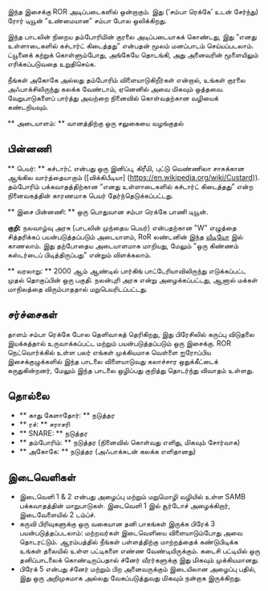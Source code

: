 இந்த இசைக்கு ROR அடிப்படைகளில் ஒன்றாகும். இது (‘சம்பா ரெக்கே’ உடன் சேர்ந்து)
ரோர் டியூன் “உண்மையான” சம்பா போல ஒலிக்கிறது.

இந்த பாடலின் நிறைய தம்போரிமின் குரலை அடிப்படையாகக் கொண்டது, இது “எனது
உள்ளாடைகளில் கச்டார்ட் கிடைத்தது” என்பதன் மூலம் மனப்பாடம் செய்யப்படலாம்.
ட்யூனைக் கற்றுக் கொள்ளும்போது, அங்கேயே தொடங்கி, அது அனைவரின் மூளையிலும்
எரிக்கப்படுவதை உறுதிசெய்க.

நீங்கள் அகோகே அல்லது தம்போரிம் விளையாடுகிறீர்கள் என்றால், உங்கள் குரலை
அஃபாக்சிலிருந்து கலக்க வேண்டாம், ஏனெனில் அவை மிகவும் ஒத்தவை. வேறுபாடுகளைப்
பார்த்து அவற்றை நினைவில் கொள்வதற்கான வழியைக் கண்டறியவும்.

** அடையாளம்: ** வானத்திற்கு ஒரு சலுகையை வழங்குதல்

## பின்னணி

** பெயர்: ** கச்டார்ட் என்பது ஒரு இனிப்பு, கிரீமி, புட்டு வெண்ணிலா சாசுக்கான
ஆங்கில வார்த்தையாகும் ([விக்கிபீடியா] (https://en.wikipedia.org/wiki/Custard)).
தம்போரிம் பக்கவாதத்திற்கான “எனது உள்ளாடைகளில் கச்டார்ட் கிடைத்தது” என்ற
நினைவகத்தின் காரணமாக பெயர் தேர்ந்தெடுக்கப்பட்டது.

** இசை பின்னணி: ** ஒரு பொதுவான சம்பா ரெக்கே பாணி டியூன்.

**குறி:** நலவாழ்வு அரசு (பாடலின் முந்தைய பெயர்) என்பதற்கான "W" எழுத்தை
சித்தரிக்கப் பயன்படுத்தப்படும் அடையாளம், RoR லண்டனின் இந்த
[வீடியோ](https://tube.rhythms-of-resistance.org/w/3LnZ6d58J1jd5GNzK1mQqp) இல்
காணலாம். இது தற்போதைய அடையாளமாக மாறியது, மேலும் "ஒரு கிண்ணம் கஸ்டர்டைப்
பிடித்திருப்பது" என்றும் விளக்கலாம்.

** வரலாறு: ** 2000 ஆம் ஆண்டில் பார்கிங் பாட்டேரியாவிலிருந்து எடுக்கப்பட்ட முதல்
தொகுப்பின் ஒரு பகுதி. நலன்புரி அரசு என்று அழைக்கப்பட்டது, ஆனால் மக்கள் மாநிலத்தை
விரும்பாததால் மறுபெயரிடப்பட்டது.

## சர்ச்சைகள்

தாளம் சம்பா ரெக்கே போல தெளிவாகத் தெரிகிறது, இது பிரேசிலில் கருப்பு விடுதலை
இயக்கத்தால் உருவாக்கப்பட்ட மற்றும் பயன்படுத்தப்படும் ஒரு இசைக்கு. ROR
நெட்வொர்க்கில் உள்ள பலர் எங்கள் முக்கியமாக வெள்ளை ஐரோப்பிய இசைக்குழுக்களில் இந்த
பாடலை விளையாடுவது கலாச்சார ஒதுக்கீட்டைக் கருதுகின்றனர், மேலும் இந்த பாடலை
ஒழிப்பது குறித்து தொடர்ந்து விவாதம் உள்ளது.

## தொல்லை

* ** காது கேளாதோர்: ** நடுத்தர
* ** ரச்: ** சராசரி
* ** SNARE: ** நடுத்தர
* ** தம்போரிம்: ** நடுத்தர (நினைவில் கொள்வது எளிது, மிகவும் சோர்வாக)
* ** அகோகே: ** நடுத்தர (அஃபாக்சுடன் கலக்க எளிதானது)

## இடைவெளிகள்

* இடைவெளி 1 & 2 என்பது அழைப்பு மற்றும் மறுமொழி வழியில் உள்ள SAMB பக்கவாதத்தின்
  மாறுபாடுகள். இடைவெளி 1 இல் சூர்டோச் அழைக்கிறார், இடைவேளையில் 2 டம்ப்ச்.
* கருவி பிரிவுகளுக்கு ஒரு வகையான தனி பாகங்கள் இருக்க பிரேக் 3
  பயன்படுத்தப்படலாம்: மற்றவர்கள் இடைவெளியை விளையாடும்போது அவை தொடரட்டும்.
  ஆரம்பத்தில் நீங்கள் பள்ளத்திற்கு மாற்றத்தைக் கண்டுபிடிக்க உங்கள் தலையில் உள்ள
  பட்டிகளை எண்ண வேண்டியிருக்கும். கடைசி பட்டியில் ஒரு தனிப்பாடலைக்
  கொண்டிருப்பதால் ச்னேர் வீரர்களுக்கு இது மிகவும் முக்கியமானது.
* பிரேக் 5 என்பது ச்னேர் மற்றும் பிற அனைவருக்கும் இடையிலான அழைப்பு பதில், இது
  ஒரு அறிமுகமாக அல்லது வேகப்படுத்துவது மிகவும் நன்றாக இருக்கிறது.

